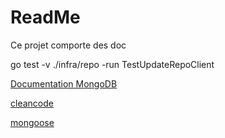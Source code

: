 # ReadMe

Ce projet comporte des doc

go test -v ./infra/repo -run TestUpdateRepoClient

[Documentation MongoDB](https://www.mongodb.com/docs/mongodb-shell/run-commands/)

[cleancode](https://github.com/ryanmcdermott/clean-code-javascript)

[mongoose](https://mongoosejs.com/docs/typescript.html)

